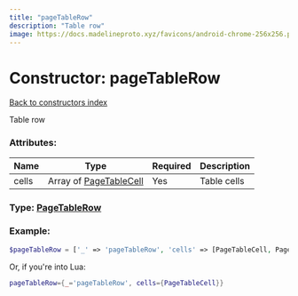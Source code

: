 ```yaml
---
title: "pageTableRow"
description: "Table row"
image: https://docs.madelineproto.xyz/favicons/android-chrome-256x256.png
---
```

# Constructor: pageTableRow  
[Back to constructors index](index.md)



Table row

### Attributes:

| Name     |    Type       | Required | Description |
|----------|---------------|----------|-------------|
|cells|Array of [PageTableCell](../types/PageTableCell.md) | Yes|Table cells|



### Type: [PageTableRow](../types/PageTableRow.md)


### Example:

```php
$pageTableRow = ['_' => 'pageTableRow', 'cells' => [PageTableCell, PageTableCell]];
```  


Or, if you're into Lua:

```lua
pageTableRow={_='pageTableRow', cells={PageTableCell}}

```


